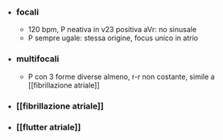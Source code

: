 - ### focali
	- 120 bpm, P neativa in v23 positiva aVr: no sinusale
	- P sempre ugale: stessa origine, focus unico in atrio
- ### multifocali
	- P con 3 forme diverse almeno, r-r non costante, simile a [[fibrillazione atriale]]
- ### [[fibrillazione atriale]]
- ### [[flutter atriale]]